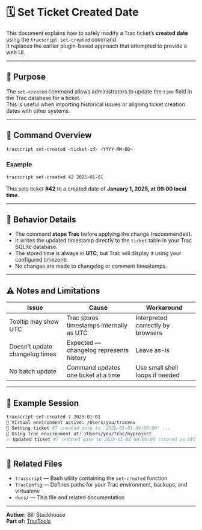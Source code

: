 
# 🗓️ Set Ticket Created Date

This document explains how to safely modify a Trac ticket’s **created date** using the `tracscript set-created` command.  
It replaces the earlier plugin-based approach that attempted to provide a web UI.

---

## 🎯 Purpose

The `set-created` command allows administrators to update the `time` field in the Trac database for a ticket.  
This is useful when importing historical issues or aligning ticket creation dates with other systems.

---

## 🧠 Command Overview

```bash
tracscript set-created <ticket-id> <YYYY-MM-DD>
```

### Example

```bash
tracscript set-created 42 2025-01-01
```

This sets ticket **#42** to a created date of **January 1, 2025, at 09:00 local time**.

---

## 🧩 Behavior Details

- The command **stops Trac** before applying the change (recommended).  
- It writes the updated timestamp directly to the `ticket` table in your Trac SQLite database.  
- The stored time is always in **UTC**, but Trac will display it using your configured timezone.  
- No changes are made to changelog or comment timestamps.

---

## ⚠️ Notes and Limitations

| Issue | Cause | Workaround |
|-------|--------|-------------|
| Tooltip may show UTC | Trac stores timestamps internally as UTC | Interpreted correctly by browsers |
| Doesn’t update changelog times | Expected — changelog represents history | Leave as-is |
| No batch update | Command updates one ticket at a time | Use small shell loops if needed |

---

## 🧾 Example Session

```bash
tracscript set-created 7 2025-01-01
🧠 Virtual environment active: /Users/you/tracenv
📝 Setting ticket #7 created date to '2025-01-01 09:00:00' ...
📂 Using Trac environment at: /Users/you/Trac/myproject
✅ Updated ticket #7 created date to 2025-01-01 09:00:00 (stored as UTC)
```

---

## 🧰 Related Files

- `tracscript` — Bash utility containing the `set-created` function  
- `TracConfig` — Defines paths for your Trac environment, backups, and virtualenv  
- `docs/` — This file and related documentation

---

**Author:** Bill Stackhouse  
**Part of:** [TracTools](https://github.com/billsdesk/TracTools)

